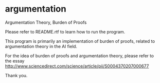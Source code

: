 # argumentation
Argumentation Theory, Burden of Proofs

Please refer to README.rtf to learn how to run the program.

This program is primarily an implementation of burden of proofs, related to argumentation theory in the AI field.

For the idea of burden of proofs and argumentation theory, please refer to the essay http://www.sciencedirect.com/science/article/pii/S0004370207000677

Thank you.
